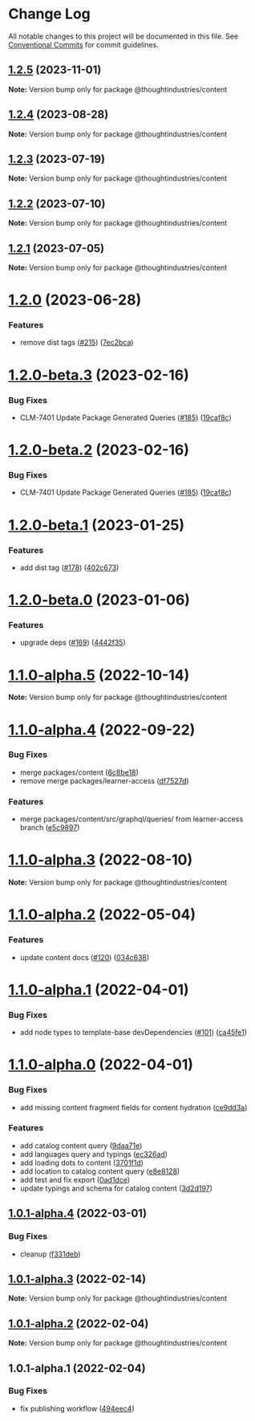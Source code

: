 # Change Log

All notable changes to this project will be documented in this file.
See [Conventional Commits](https://conventionalcommits.org) for commit guidelines.

## [1.2.5](https://github.com/thoughtindustries/helium/compare/@thoughtindustries/content@1.2.4...@thoughtindustries/content@1.2.5) (2023-11-01)

**Note:** Version bump only for package @thoughtindustries/content





## [1.2.4](https://github.com/thoughtindustries/helium/compare/@thoughtindustries/content@1.2.3...@thoughtindustries/content@1.2.4) (2023-08-28)

**Note:** Version bump only for package @thoughtindustries/content





## [1.2.3](https://github.com/thoughtindustries/helium/compare/@thoughtindustries/content@1.2.2...@thoughtindustries/content@1.2.3) (2023-07-19)

**Note:** Version bump only for package @thoughtindustries/content





## [1.2.2](https://github.com/thoughtindustries/helium/compare/@thoughtindustries/content@1.2.1...@thoughtindustries/content@1.2.2) (2023-07-10)

**Note:** Version bump only for package @thoughtindustries/content





## [1.2.1](https://github.com/thoughtindustries/helium/compare/@thoughtindustries/content@1.2.0...@thoughtindustries/content@1.2.1) (2023-07-05)

**Note:** Version bump only for package @thoughtindustries/content





# [1.2.0](https://github.com/thoughtindustries/helium/compare/@thoughtindustries/content@1.2.0-beta.3...@thoughtindustries/content@1.2.0) (2023-06-28)


### Features

* remove dist tags ([#215](https://github.com/thoughtindustries/helium/issues/215)) ([7ec2bca](https://github.com/thoughtindustries/helium/commit/7ec2bca0750325fe2d6c2528973846d86c082844))





# [1.2.0-beta.3](https://github.com/thoughtindustries/helium/compare/@thoughtindustries/content@1.2.0-beta.1...@thoughtindustries/content@1.2.0-beta.3) (2023-02-16)


### Bug Fixes

* CLM-7401 Update Package Generated Queries ([#185](https://github.com/thoughtindustries/helium/issues/185)) ([19caf8c](https://github.com/thoughtindustries/helium/commit/19caf8c5c07cd63908b69ad4c2c1b2144bd08b28))





# [1.2.0-beta.2](https://github.com/thoughtindustries/helium/compare/@thoughtindustries/content@1.2.0-beta.1...@thoughtindustries/content@1.2.0-beta.2) (2023-02-16)


### Bug Fixes

* CLM-7401 Update Package Generated Queries ([#185](https://github.com/thoughtindustries/helium/issues/185)) ([19caf8c](https://github.com/thoughtindustries/helium/commit/19caf8c5c07cd63908b69ad4c2c1b2144bd08b28))





# [1.2.0-beta.1](https://github.com/thoughtindustries/helium/compare/@thoughtindustries/content@1.2.0-beta.0...@thoughtindustries/content@1.2.0-beta.1) (2023-01-25)


### Features

* add dist tag ([#178](https://github.com/thoughtindustries/helium/issues/178)) ([402c673](https://github.com/thoughtindustries/helium/commit/402c67371b68a72d488c977701551b8a91ef5959))





# [1.2.0-beta.0](https://github.com/thoughtindustries/helium/compare/@thoughtindustries/content@1.1.0-alpha.5...@thoughtindustries/content@1.2.0-beta.0) (2023-01-06)


### Features

* upgrade deps ([#169](https://github.com/thoughtindustries/helium/issues/169)) ([4442f35](https://github.com/thoughtindustries/helium/commit/4442f35f6013119bb5e9baf154bdab9a3583b543))





# [1.1.0-alpha.5](https://github.com/thoughtindustries/helium/compare/@thoughtindustries/content@1.1.0-alpha.4...@thoughtindustries/content@1.1.0-alpha.5) (2022-10-14)

**Note:** Version bump only for package @thoughtindustries/content





# [1.1.0-alpha.4](https://github.com/thoughtindustries/helium/compare/@thoughtindustries/content@1.1.0-alpha.3...@thoughtindustries/content@1.1.0-alpha.4) (2022-09-22)


### Bug Fixes

* merge packages/content ([6c8be18](https://github.com/thoughtindustries/helium/commit/6c8be1817b7c9580fd53d0ccc2d83b5949c551dc))
* remove merge packages/learner-access ([df7527d](https://github.com/thoughtindustries/helium/commit/df7527dfd310f3bc223ebe9edfec89bd5d9432f4))


### Features

* merge packages/content/src/graphql/queries/ from learner-access branch ([e5c9897](https://github.com/thoughtindustries/helium/commit/e5c98976260dad60354e2fe5592c1104582f2ee4))





# [1.1.0-alpha.3](https://github.com/thoughtindustries/helium/compare/@thoughtindustries/content@1.1.0-alpha.2...@thoughtindustries/content@1.1.0-alpha.3) (2022-08-10)

**Note:** Version bump only for package @thoughtindustries/content





# [1.1.0-alpha.2](https://github.com/thoughtindustries/helium/compare/@thoughtindustries/content@1.1.0-alpha.1...@thoughtindustries/content@1.1.0-alpha.2) (2022-05-04)


### Features

* update content docs ([#120](https://github.com/thoughtindustries/helium/issues/120)) ([034c638](https://github.com/thoughtindustries/helium/commit/034c63874238878a2b68c8b3e006d34727cfa6c5))





# [1.1.0-alpha.1](https://github.com/thoughtindustries/helium/compare/@thoughtindustries/content@1.1.0-alpha.0...@thoughtindustries/content@1.1.0-alpha.1) (2022-04-01)


### Bug Fixes

* add node types to template-base devDependencies ([#101](https://github.com/thoughtindustries/helium/issues/101)) ([ca45fe1](https://github.com/thoughtindustries/helium/commit/ca45fe17bed74c2f3cab2b1d11e728b7c1ece833))





# [1.1.0-alpha.0](https://github.com/thoughtindustries/helium/compare/@thoughtindustries/content@1.0.1-alpha.4...@thoughtindustries/content@1.1.0-alpha.0) (2022-04-01)


### Bug Fixes

* add missing content fragment fields for content hydration ([ce9dd3a](https://github.com/thoughtindustries/helium/commit/ce9dd3a9c1773976791c9b18daca1cab4ad15258))


### Features

* add catalog content query ([9daa71e](https://github.com/thoughtindustries/helium/commit/9daa71e1c2762a70a6b05da0c7b7f464e6b1af9e))
* add languages query and typings ([ec326ad](https://github.com/thoughtindustries/helium/commit/ec326ad0648cd77a0279baccaa606cd10a469082))
* add loading dots to content ([3701f1d](https://github.com/thoughtindustries/helium/commit/3701f1d987c61c7d2004b8b49a1029d31a32db98))
* add location to catalog content query ([e8e8128](https://github.com/thoughtindustries/helium/commit/e8e81287ca879270b695dd0b17ea5a279a5c2131))
* add test and fix export ([0ad1dce](https://github.com/thoughtindustries/helium/commit/0ad1dce4c4ff0d709db238aa2b7ae752004165f8))
* update typings and schema for catalog content ([3d2d197](https://github.com/thoughtindustries/helium/commit/3d2d197892337ab5b58494edca3b22e58786b6d4))





## [1.0.1-alpha.4](https://github.com/thoughtindustries/helium/compare/@thoughtindustries/content@1.0.1-alpha.3...@thoughtindustries/content@1.0.1-alpha.4) (2022-03-01)


### Bug Fixes

* cleanup ([f331deb](https://github.com/thoughtindustries/helium/commit/f331deb1e1b0963abd734888aa9a9086a2add468))





## [1.0.1-alpha.3](https://github.com/thoughtindustries/helium/compare/@thoughtindustries/content@1.0.1-alpha.2...@thoughtindustries/content@1.0.1-alpha.3) (2022-02-14)

**Note:** Version bump only for package @thoughtindustries/content





## [1.0.1-alpha.2](https://github.com/thoughtindustries/helium/compare/@thoughtindustries/content@1.0.1-alpha.0...@thoughtindustries/content@1.0.1-alpha.2) (2022-02-04)

**Note:** Version bump only for package @thoughtindustries/content





## 1.0.1-alpha.1 (2022-02-04)


### Bug Fixes

* fix publishing workflow ([494eec4](https://github.com/thoughtindustries/helium/commit/494eec409faa1fed55618af1f6dd76ef6e3f9b8a))
